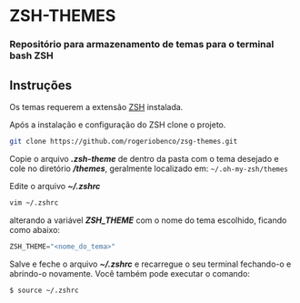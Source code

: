 # ZSH-THEMES

### Repositório para armazenamento de temas para o terminal bash ZSH

## Instruções

Os temas requerem a extensão [ZSH](https://github.com/ohmyzsh/ohmyzsh/wiki/Installing-ZSH) instalada.

Após a instalação e configuração do ZSH clone o projeto.
```sh
git clone https://github.com/rogeriobenco/zsg-themes.git
```
Copie o arquivo ***<file>.zsh-theme*** de dentro da pasta com o tema desejado e cole no diretório ***/themes***, geralmente localizado em: ```~/.oh-my-zsh/themes```

Edite o arquivo ***~/.zshrc***
```sh
vim ~/.zshrc
```
alterando a variável ***ZSH_THEME*** com o nome do tema escolhido, ficando como abaixo:
```javascript
ZSH_THEME="<nome_do_tema>"
```
Salve e feche o arquivo ***~/.zshrc*** e recarregue o seu terminal fechando-o e abrindo-o novamente.
Você também pode executar o comando:
```sh
$ source ~/.zshrc
```
